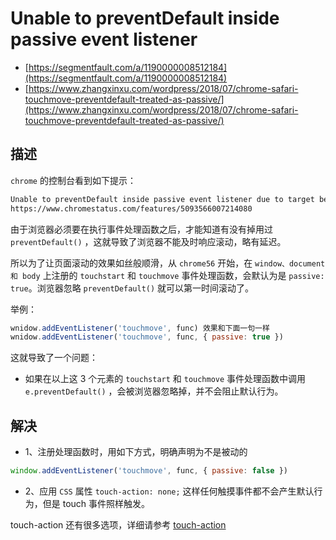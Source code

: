 # Unable to preventDefault inside passive event listener

- [https://segmentfault.com/a/1190000008512184](https://segmentfault.com/a/1190000008512184)
- [https://www.zhangxinxu.com/wordpress/2018/07/chrome-safari-touchmove-preventdefault-treated-as-passive/](https://www.zhangxinxu.com/wordpress/2018/07/chrome-safari-touchmove-preventdefault-treated-as-passive/)

## 描述

`chrome` 的控制台看到如下提示：

```html
Unable to preventDefault inside passive event listener due to target being treated as passive. See
https://www.chromestatus.com/features/5093566007214080
```

由于浏览器必须要在执行事件处理函数之后，才能知道有没有掉用过 `preventDefault()` ，这就导致了浏览器不能及时响应滚动，略有延迟。

所以为了让页面滚动的效果如丝般顺滑，从 `chrome56` 开始，在 `window、document 和 body` 上注册的 `touchstart` 和 `touchmove` 事件处理函数，会默认为是 `passive: true`。浏览器忽略 `preventDefault()` 就可以第一时间滚动了。

举例：

```js
wnidow.addEventListener('touchmove', func) 效果和下面一句一样
wnidow.addEventListener('touchmove', func, { passive: true })
```

这就导致了一个问题：

- 如果在以上这 3 个元素的 `touchstart` 和 `touchmove` 事件处理函数中调用 `e.preventDefault()` ，会被浏览器忽略掉，并不会阻止默认行为。

## 解决

- 1、注册处理函数时，用如下方式，明确声明为不是被动的

```js
window.addEventListener('touchmove', func, { passive: false })
```

- 2、应用 `CSS` 属性 `touch-action: none;` 这样任何触摸事件都不会产生默认行为，但是 touch 事件照样触发。

touch-action 还有很多选项，详细请参考 [touch-action](https://w3c.github.io/pointerevents/#the-touch-action-css-property)
